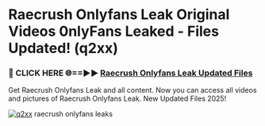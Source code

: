 # Raecrush Onlyfans Leak Original Videos 0nlyFans Leaked - Files Updated! (q2xx)

<h3>🔴 CLICK HERE 🌐==►► <a href="https://tinyurl.com/2jnfzry5" rel="nofollow">Raecrush Onlyfans Leak Updated Files</a></h3>

Get Raecrush Onlyfans Leak and all content. Now you can access all videos and pictures of Raecrush Onlyfans Leak. New Updated Files 2025!

[![q2xx](https://i.imgur.com/GyGTBgg.gif)](https://tinyurl.com/2jnfzry5)
raecrush onlyfans leaks